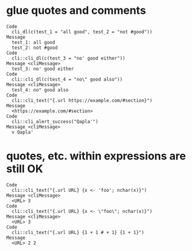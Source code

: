 # glue quotes and comments

    Code
      cli_dl(c(test_1 = "all good", test_2 = "not #good"))
    Message
      test_1: all good
      test_2: not #good
    Code
      cli::cli_dl(c(test_3 = "no' good either"))
    Message <cliMessage>
      test_3: no' good either
    Code
      cli::cli_dl(c(test_4 = "no\" good also"))
    Message <cliMessage>
      test_4: no" good also
    Code
      cli::cli_text("{.url https://example.com/#section}")
    Message
      <https://example.com/#section>
    Code
      cli::cli_alert_success("Qapla'")
    Message <cliMessage>
      v Qapla'

# quotes, etc. within expressions are still OK

    Code
      cli::cli_text("{.url URL} {x <- 'foo'; nchar(x)}")
    Message <cliMessage>
      <URL> 3
    Code
      cli::cli_text("{.url URL} {x <- \"foo\"; nchar(x)}")
    Message <cliMessage>
      <URL> 3
    Code
      cli::cli_text("{.url URL} {1 + 1 # + 1} {1 + 1}")
    Message
      <URL> 2 2

